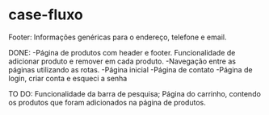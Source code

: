 # case-fluxo

Footer: Informações genéricas para o endereço, telefone e email.

DONE:
-Página de produtos com header e footer. Funcionalidade de adicionar produto e remover em cada produto.
-Navegação entre as páginas utilizando as rotas.
-Página inicial
-Página de contato
-Página de login, criar conta e esqueci a senha

TO DO:
Funcionalidade da barra de pesquisa; Página do carrinho, contendo os produtos que foram adicionados na página de produtos.
